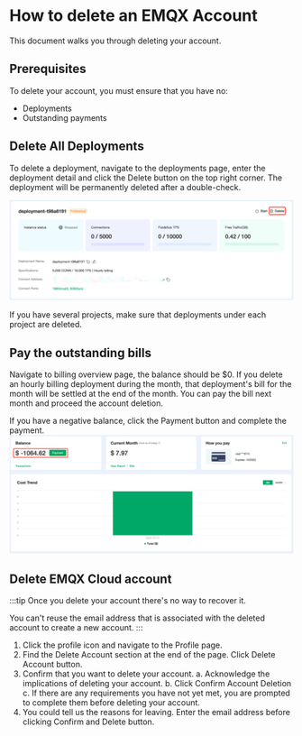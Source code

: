 # How to delete an EMQX Account
This document walks you through deleting your account.

## Prerequisites
To delete your account, you must ensure that you have no:

 - Deployments
 - Outstanding payments


## Delete All Deployments

To delete a deployment, navigate to the deployments page, enter the deployment detail and click the Delete button on the top right corner. The deployment will be permanently deleted after a double-check.

![delete](./_assets/delete_01.png)

If you have several projects, make sure that deployments under each project are deleted.

## Pay the outstanding bills

Navigate to billing overview page, the balance should be $0. If you delete an hourly billing deployment during the month, that deployment's bill for the month will be settled at the end of the month. You can pay the bill next month and proceed the account deletion.

If you have a negative balance, click the Payment button and complete the payment.
![delete](./_assets/delete_02.png)

## Delete EMQX Cloud account

:::tip
Once you delete your account there's no way to recover it.

You can't reuse the email address that is associated with the deleted account to create a new account.
:::

1. Click the profile icon and navigate to the Profile page.
2. Find the Delete Account section at the end of the page. Click Delete Account button.
3. Confirm that you want to delete your account.
   a. Acknowledge the implications of deleting your account.
   b. Click Confirm Account Deletion
   c. If there are any requirements you have not yet met, you are prompted to complete them before deleting your account.
4. You could tell us the reasons for leaving. Enter the email address before clicking Confirm and Delete button.





